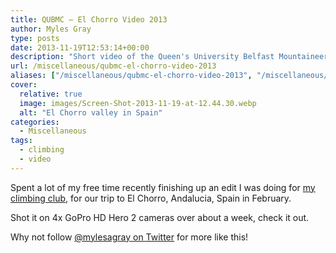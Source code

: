 ```yaml
---
title: QUBMC – El Chorro Video 2013
author: Myles Gray
type: posts
date: 2013-11-19T12:53:14+00:00
description: "Short video of the Queen's University Belfast Mountaineering Club trip to El Chorro, Spain"
url: /miscellaneous/qubmc-el-chorro-video-2013
aliases: ["/miscellaneous/qubmc-el-chorro-video-2013", "/miscellaneous/qubmc-el-chorro-video-2013/amp", "/just-for-fun/qubmc-el-chorro-video-2013", "/just-for-fun/qubmc-el-chorro-video-2013/amp"]
cover:
  relative: true
  image: images/Screen-Shot-2013-11-19-at-12.44.30.webp
  alt: "El Chorro valley in Spain"
categories:
  - Miscellaneous
tags:
  - climbing
  - video
---
```


Spent a lot of my free time recently finishing up an edit I was doing for [my climbing club][1], for our trip to El Chorro, Andalucia, Spain in February.

Shot it on 4x GoPro HD Hero 2 cameras over about a week, check it out.

Why not follow [@mylesagray on Twitter][2] for more like this!

 [1]: http://qubmc.co.uk
 [2]: https://twitter.com/mylesagray
